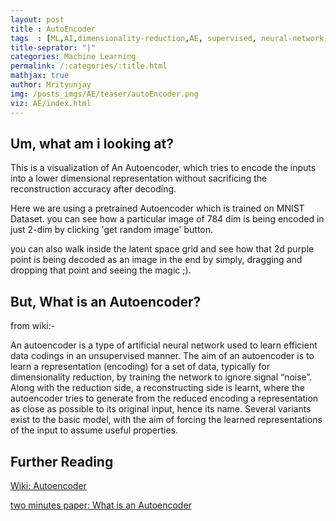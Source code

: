```yaml
---
layout: post 
title : AutoEncoder
tags  : [ML,AI,dimensionality-reduction,AE, supervised, neural-network, MNIST]
title-seprator: "|"
categories: Machine Learning
permalink: /:categories/:title.html
mathjax: true
author: Mrityunjay
img: /posts_imgs/AE/teaser/autoEncoder.png
viz: AE/index.html
---
```


## Um, what am i looking at?

This is a visualization of An Autoencoder, which tries to encode the inputs into a lower dimensional representation without sacrificing the reconstruction accuracy after decoding.

Here we are using a pretrained Autoencoder which is trained on MNIST Dataset. you can see how a particular image of 784 dim is being encoded in just 2-dim by clicking 'get random image' button.

you can also walk inside the latent space grid and see how that 2d purple point is being decoded as an image in the end by simply, dragging and dropping that point and seeing the magic ;).

## But, What is an Autoencoder?
from wiki:-

An autoencoder is a type of artificial neural network used to learn efficient data codings in an unsupervised manner. The aim of an autoencoder is to learn a representation (encoding) for a set of data, typically for dimensionality reduction, by training the network to ignore signal “noise”. Along with the reduction side, a reconstructing side is learnt, where the autoencoder tries to generate from the reduced encoding a representation as close as possible to its original input, hence its name. Several variants exist to the basic model, with the aim of forcing the learned representations of the input to assume useful properties.

## Further Reading

[Wiki: Autoencoder](https://en.wikipedia.org/wiki/Autoencoder)

[two minutes paper: What is an Autoencoder](https://www.youtube.com/watch?v=Rdpbnd0pCiI)